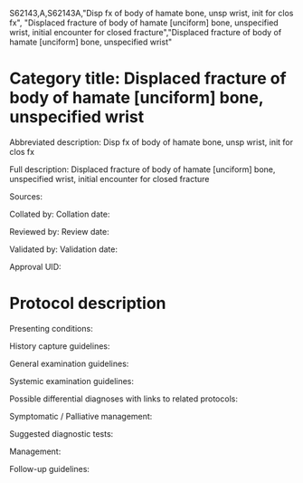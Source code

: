 S62143,A,S62143A,"Disp fx of body of hamate bone, unsp wrist, init for clos fx", "Displaced fracture of body of hamate [unciform] bone, unspecified wrist, initial encounter for closed fracture","Displaced fracture of body of hamate [unciform] bone, unspecified wrist"
# Category title: Displaced fracture of body of hamate [unciform] bone, unspecified wrist

Abbreviated description: Disp fx of body of hamate bone, unsp wrist, init for clos fx

Full description: Displaced fracture of body of hamate [unciform] bone, unspecified wrist, initial encounter for closed fracture

Sources:

Collated by:
Collation date:

Reviewed by:
Review date:

Validated by:
Validation date:

Approval UID:

# Protocol description

Presenting conditions:

History capture guidelines:

General examination guidelines:

Systemic examination guidelines:

Possible differential diagnoses with links to related protocols:

Symptomatic / Palliative management:

Suggested diagnostic tests:

Management:

Follow-up guidelines:
